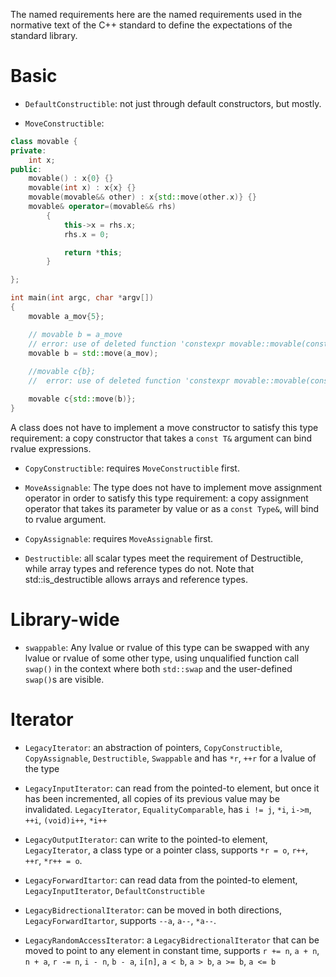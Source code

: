 The named requirements here are the named requirements used in the normative text of the C++ standard to define the expectations of the standard library.

# Basic

- `DefaultConstructible`: not just through default constructors, but mostly.

- `MoveConstructible`: 

```cpp
class movable {
private:
    int x;
public:
    movable() : x{0} {}
    movable(int x) : x{x} {}
    movable(movable&& other) : x{std::move(other.x)} {}
    movable& operator=(movable&& rhs)
        {
            this->x = rhs.x;
            rhs.x = 0;

            return *this;
        }

};

int main(int argc, char *argv[])
{
    movable a_mov{5};

    // movable b = a_move
    // error: use of deleted function 'constexpr movable::movable(const movable&)'
    movable b = std::move(a_mov);
    
    //movable c{b};
    //  error: use of deleted function 'constexpr movable::movable(const movable&)'

    movable c{std::move(b)};
}
```

A class does not have to implement a move constructor to satisfy this type requirement: a copy constructor that takes a `const T&` argument can bind rvalue expressions.

- `CopyConstructible`: requires `MoveConstructible` first.

- `MoveAssignable`: The type does not have to implement move assignment operator in order to satisfy this type requirement: a copy assignment operator that takes its parameter by value or as a `const Type&`, will bind to rvalue argument.

- `CopyAssignable`: requires `MoveAssignable` first.

- `Destructible`: all scalar types meet the requirement of Destructible, while array types and reference types do not. Note that std::is_destructible allows arrays and reference types.

# Library-wide

- `swappable`: Any lvalue or rvalue of this type can be swapped with any lvalue or rvalue of some other type, using unqualified function call `swap()` in the context where both `std::swap` and the user-defined `swap()`s are visible.

# Iterator

- `LegacyIterator`: an abstraction of pointers, `CopyConstructible`, `CopyAssignable`, `Destructible`, `Swappable` and has `*r`, `++r`  for a lvalue of the type

- `LegacyInputIterator`: can read from the pointed-to element, but once it has been incremented, all copies of its previous value may be invalidated. `LegacyIterator`, `EqualityComparable`, has `i != j`, `*i`, `i->m`, `++i`, `(void)i++`, `*i++`

- `LegacyOutputIterator`: can write to the pointed-to element, `LegacyIterator`, a class type or a pointer class, supports `*r = o`, `r++`, `++r`, `*r++ = o`.

- `LegacyForwardItartor`: can read data from the pointed-to element, `LegacyInputIterator`, `DefaultConstructible`

- `LegacyBidrectionalIterator`: can be moved in both directions, `LegacyForwardItartor`, supports `--a`, `a--`, `*a--`.

- `LegacyRandomAccessIterator`: a `LegacyBidrectionalIterator` that can be moved to point to any element in constant time, supports `r += n`, `a + n`, `n + a`, `r -= n`, `i - n`, `b - a`, `i[n]`, `a < b`, `a > b`, `a >= b`, `a <= b`


